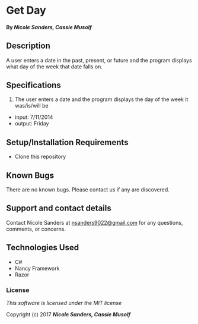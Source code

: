 # Get Day

#### By _**Nicole Sanders, Cassie Musolf**_

## Description

A user enters a date in the past, present, or future and the program displays what day of the week that date falls on.

## Specifications

1. The user enters a date and the program displays the day of the week it was/is/will be
* input: 7/11/2014 
* output: Friday


## Setup/Installation Requirements

* Clone this repository

## Known Bugs

There are no known bugs. Please contact us if any are discovered.

## Support and contact details

Contact Nicole Sanders at nsanders9022@gmail.com for any questions, comments, or concerns.

## Technologies Used

* C#
* Nancy Framework
* Razor

### License

*This software is licensed under the MIT license*

Copyright (c) 2017 **_Nicole Sanders, Cassie Musolf_**
